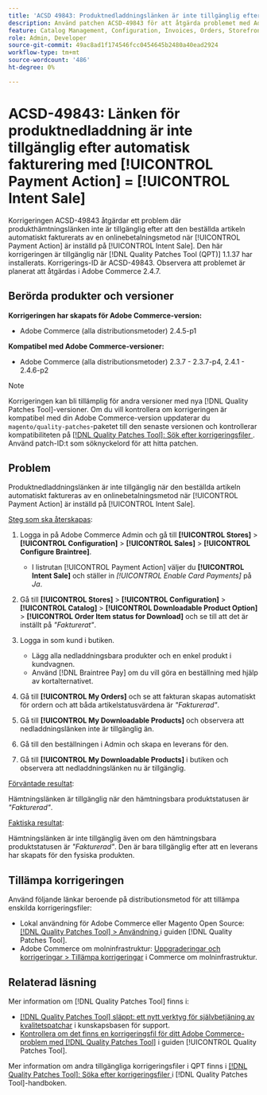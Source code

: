 ```yaml
---
title: 'ACSD 49843: Produktnedladdningslänken är inte tillgänglig efter automatisk fakturering med [!UICONTROL Payment Action] = [!UICONTROL Intent Sale]'
description: Använd patchen ACSD-49843 för att åtgärda problemet med Adobe Commerce där produktnedladdningslänken inte är tillgänglig efter att den beställda artikeln automatiskt fakturerats av en onlinebetalningsmetod när [!UICONTROL Payment Action] är inställd på [!UICONTROL Intent Sale].
feature: Catalog Management, Configuration, Invoices, Orders, Storefront
role: Admin, Developer
source-git-commit: 49ac8ad1f174546fcc0454645b2480a40ead2924
workflow-type: tm+mt
source-wordcount: '486'
ht-degree: 0%

---
```


# ACSD-49843: Länken för produktnedladdning är inte tillgänglig efter automatisk fakturering med [!UICONTROL Payment Action] = [!UICONTROL Intent Sale]

Korrigeringen ACSD-49843 åtgärdar ett problem där produkthämtningslänken inte är tillgänglig efter att den beställda artikeln automatiskt fakturerats av en onlinebetalningsmetod när [!UICONTROL Payment Action] är inställd på [!UICONTROL Intent Sale]. Den här korrigeringen är tillgänglig när [!DNL Quality Patches Tool (QPT)] 1.1.37 har installerats. Korrigerings-ID är ACSD-49843. Observera att problemet är planerat att åtgärdas i Adobe Commerce 2.4.7.

## Berörda produkter och versioner

**Korrigeringen har skapats för Adobe Commerce-version:**

* Adobe Commerce (alla distributionsmetoder) 2.4.5-p1

**Kompatibel med Adobe Commerce-versioner:**

* Adobe Commerce (alla distributionsmetoder) 2.3.7 - 2.3.7-p4, 2.4.1 - 2.4.6-p2

>[!NOTE]
>
>Korrigeringen kan bli tillämplig för andra versioner med nya [!DNL Quality Patches Tool]-versioner. Om du vill kontrollera om korrigeringen är kompatibel med din Adobe Commerce-version uppdaterar du `magento/quality-patches`-paketet till den senaste versionen och kontrollerar kompatibiliteten på [[!DNL Quality Patches Tool]: Sök efter korrigeringsfiler ](https://experienceleague.adobe.com/tools/commerce-quality-patches/index.html). Använd patch-ID:t som söknyckelord för att hitta patchen.

## Problem

Produktnedladdningslänken är inte tillgänglig när den beställda artikeln automatiskt faktureras av en onlinebetalningsmetod när [!UICONTROL Payment Action] är inställd på [!UICONTROL Intent Sale].

<u>Steg som ska återskapas</u>:

1. Logga in på Adobe Commerce Admin och gå till **[!UICONTROL Stores]** > **[!UICONTROL Configuration]** > **[!UICONTROL Sales]** > **[!UICONTROL Configure Braintree]**.

   * I listrutan [!UICONTROL Payment Action] väljer du **[!UICONTROL Intent Sale]** och ställer in *[!UICONTROL Enable Card Payments]* på *Ja*.

1. Gå till **[!UICONTROL Stores]** > **[!UICONTROL Configuration]** > **[!UICONTROL Catalog]** > **[!UICONTROL Downloadable Product Option]** > **[!UICONTROL Order Item status for Download]** och se till att det är inställt på *&quot;Fakturerat&quot;*.
1. Logga in som kund i butiken.

   * Lägg alla nedladdningsbara produkter och en enkel produkt i kundvagnen.
   * Använd [!DNL Braintree Pay] om du vill göra en beställning med hjälp av kortalternativet.

1. Gå till **[!UICONTROL My Orders]** och se att fakturan skapas automatiskt för ordern och att båda artikelstatusvärdena är *&quot;Fakturerad&quot;*.
1. Gå till **[!UICONTROL My Downloadable Products]** och observera att nedladdningslänken inte är tillgänglig än.
1. Gå till den beställningen i Admin och skapa en leverans för den.
1. Gå till **[!UICONTROL My Downloadable Products]** i butiken och observera att nedladdningslänken nu är tillgänglig.

<u>Förväntade resultat</u>:

Hämtningslänken är tillgänglig när den hämtningsbara produktstatusen är *&quot;Fakturerad&quot;*.

<u>Faktiska resultat</u>:

Hämtningslänken är inte tillgänglig även om den hämtningsbara produktstatusen är *&quot;Fakturerad&quot;*. Den är bara tillgänglig efter att en leverans har skapats för den fysiska produkten.

## Tillämpa korrigeringen

Använd följande länkar beroende på distributionsmetod för att tillämpa enskilda korrigeringsfiler:

* Lokal användning för Adobe Commerce eller Magento Open Source: [[!DNL Quality Patches Tool] > Användning ](https://experienceleague.adobe.com/docs/commerce-operations/tools/quality-patches-tool/usage.html) i guiden [!DNL Quality Patches Tool].
* Adobe Commerce om molninfrastruktur: [Uppgraderingar och korrigeringar > Tillämpa korrigeringar](https://experienceleague.adobe.com/docs/commerce-cloud-service/user-guide/develop/upgrade/apply-patches.html) i Commerce om molninfrastruktur.

## Relaterad läsning

Mer information om [!DNL Quality Patches Tool] finns i:

* [[!DNL Quality Patches Tool] släppt: ett nytt verktyg för självbetjäning av kvalitetspatchar](https://experienceleague.adobe.com/en/docs/commerce-knowledge-base/kb/announcements/commerce-announcements/magento-quality-patches-released-new-tool-to-self-serve-quality-patches) i kunskapsbasen för support.
* [Kontrollera om det finns en korrigeringsfil för ditt Adobe Commerce-problem med  [!DNL Quality Patches Tool]](/help/tools/quality-patches-tool/patches-available-in-qpt/check-patch-for-magento-issue-with-magento-quality-patches.md) i guiden [!UICONTROL Quality Patches Tool].


Mer information om andra tillgängliga korrigeringsfiler i QPT finns i [[!DNL Quality Patches Tool]: Söka efter korrigeringsfiler ](https://experienceleague.adobe.com/tools/commerce-quality-patches/index.html) i [!DNL Quality Patches Tool]-handboken.
